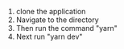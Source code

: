1. clone the application
2. Navigate to the directory
3. Then run the command "yarn"
4. Next run "yarn dev"
